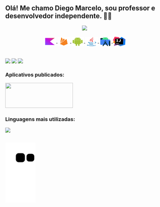 <h2 align="left">Olá! Me chamo Diego Marcelo, sou professor e desenvolvedor independente. 👨‍🏫</h2>

<div align="center">
  <a href="https://github.com/diegomarcelo-dev">
      <img height="200em" src="https://github-readme-stats.vercel.app/api?username=diegomarcelo-dev&show_icons=true&theme=darcula&include_all_commits=false&count_private=true">  

    

</div>

<div align="center" style="display: inline_block"><br>
  <img align="center" alt="Diego-kt" height="30" width="40" src="https://github.com/devicons/devicon/blob/master/icons/kotlin/kotlin-original.svg">
  <img align="center" alt="Diego-kt" height="30" width="40" src="https://github.com/devicons/devicon/blob/master/icons/firebase/firebase-plain.svg">
  <img align="center" alt="Diego-kt" height="30" width="40" src="https://github.com/devicons/devicon/blob/master/icons/android/android-original.svg">
  <img align="center" alt="Diego-kt" height="30" width="40" src="https://github.com/devicons/devicon/blob/master/icons/java/java-original.svg">
  <img align="center" alt="Diego-kt" height="30" width="40" src="https://github.com/devicons/devicon/blob/master/icons/androidstudio/androidstudio-original.svg">
  <img align="center" alt="Diego-kt" height="30" width="40" src="https://github.com/devicons/devicon/blob/master/icons/intellij/intellij-original.svg">
</div>
  
  #

<div>
  <a href="https://www.linkedin.com/in/diegomarcelo-dev/" target="_blank"> <img src="https://img.shields.io/badge/LinkedIn-0077B5?style=for-the-badge&logo=linkedin&logoColor=white" target="_blank"></a>
  <a href="https://www.instagram.com/diegomarcelo.dev/" target="_blank"> <img src="https://img.shields.io/badge/Instagram-E4405F?style=for-the-badge&logo=instagram&logoColor=white" target="_blank"></a>
  <a href="https://github.com/diegomarcelo-dev" target="_blank"> <img src="https://img.shields.io/badge/GitHub-100000?style=for-the-badge&logo=github&logoColor=white" target="_blank"></a>
</div>
  
<h3 align="left"> Aplicativos publicados: </h3>
<div>
  <a href="https://play.google.com/store/apps/dev?id=9140799843831971378&hl=pt_BR&gl=US" target="_blank"> <img height="80" width="215" src="https://user-images.githubusercontent.com/70924661/221373133-5c958e1f-28b8-45eb-b97c-98503fb22f0c.png" target="_blank"></a>
  
</div>

<h3 align="left"> Linguagens mais utilizadas: </h3>            

<img height="180em" src="https://github-readme-stats.vercel.app/api/top-langs/?username=diegomarcelo-dev&layout=compact&langs_count=16&theme=darcula">

 ##
![Snake animation](https://github.com/diegomarcelo-dev/diegomarcelo-dev/blob/output/github-contribution-grid-snake.svg)


<!--
**diegomarcelo-dev/diegomarcelo-dev** is a ✨ _special_ ✨ repository because its `README.md` (this file) appears on your GitHub profile.

Here are some ideas to get you started:

- 🔭 I’m currently working on ...
- 🌱 I’m currently learning ...
- 👯 I’m looking to collaborate on ...
- 🤔 I’m looking for help with ...
- 💬 Ask me about ...
- 📫 How to reach me: ...
- 😄 Pronouns: ...
- ⚡ Fun fact: ...
-->
